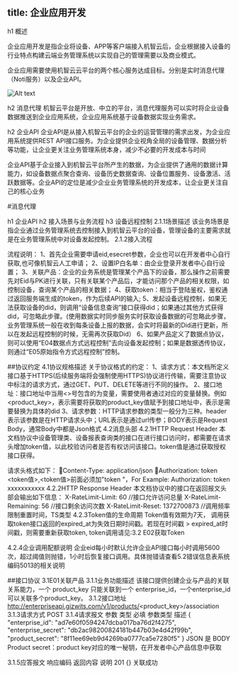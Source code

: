 
title: 企业应用开发
---

h1 概述

 企业应用开发是指企业将设备、APP等客户端接入机智云后，企业根据接入设备的行业特点构建云端业务管理系统以实现自己的管理需要以及商业模式。

 企业应用需要使用机智云云平台的两个核心服务达成目标。分别是实时消息代理（Noti服务）以及企业API。

![Alt text](./1478078696133.png)

h2 消息代理
 机智云平台是开放、中立的平台，消息代理服务可以实时将企业设备数据推送到企业应用系统，企业应用系统基于设备数据实现业务需求。
  
h2 企业API
企业API是从接入机智云平台的企业的运营管理的需求出发，为企业应用系统提供REST API接口服务。为企业提供企业视角全局的设备管理、数据分析等功能，让企业更关注业务管理系统本身，减少不必要的开发成本与时间

企业API基于企业接入到机智云平台所产生的数据，为企业提供了通用的数据计算能力，如设备数据点聚合查询、设备历史数据查询、设备位置服务、设备激活、活跃数据等。企业API的定位是减少企业业务管理系统的开发成本，让企业更关注自己的核心业务


#消息代理



h1  企业API
h2  接入场景与业务流程
h3  设备远程控制
2.1.1场景描述
    该业务场景是指企业通过业务管理系统去控制接入到机智云平台的设备，管理设备的主要需求就是在业务管理系统中对设备发起控制。 
2.1.2接入流程



流程说明：
1、首先企业需要申请eid,esecret参数，企业也可以在开发者中心自行获取,也可像机智云人工申请；
2、设置IP白名单：由企业登录开发者中心自行设置；
3、关联产品：企业的业务系统是管理某个产品下的设备，那么操作之前需要先对Eid与PK进行关联，只有关联某个产品后，才能访问那个产品的相关权限，如控制设备，查询某个产品的相关数据；
4、获取token：相当于登陆鉴权，鉴权通过返回服务端生成的token，作为后续API的输入;
5、发起设备远程控制，如果无法获取设备的did，则调用“设备信息查询”接口获得did；如果通过其他方式获得did，可忽略此步骤。(使用数据实时同步服务实时获取设备数据的可忽略此步骤，业务管理系统一般在收到每条设备上报的数据，会实时将最新的Did进行更新，所以在发起远程控制的时候，无需再次获取Did）
6、如果产品定义了数据点协议，则可以使用“E04数据点方式远程控制”去向设备发起控制；如果是数据透传协议，则通过“E05原始指令方式远程控制”控制。



##协议约定
4.1协议规格描述
关于协议格式的约定：
1、请求方式：本文档所定义接口基于HTTPS(后续服务端将会强制使用HTTPS)协议进行传输，需要注意协议中标注的请求方式，通过GET、PUT、DELETE等进行不同的操作。
2、接口地址：接口地址中当用<>号包含的为变量，需要使用者通过对应的变量替换。例如<product_key>，表示需要将获取的product_key值赋予到接口地址中，<did>表示是需要替换为具体的did
3、请求参数：HTTP请求参数的类型一般分为三种。header表示该参数是在HTTP请求头中；URL表示是通过url传参；BODY表示是Request Body，通常Body中都是Json格式
4.2消息头部
4.2.1HTTP Request Header
本文档协议中设备管理类、设备报表查询类的接口在进行接口访问时，都需要在请求头增加token值，以此校验访问者是否有权访问该接口。token值是通过获取授权接口获得。

请求头格式如下：
Content-Type: application/json 
Authorization: token <token值>,<token值>前面必须加"token "，For Example:
Authorization: token xxxxxxxxxxx
4.2.2HTTP Response Header
本文档协议中的接口在返回报文头部会输出如下信息：
X-RateLimit-Limit: 60     //接口允许访问总量
X-RateLimit-Remaining: 56 //接口剩余访问次数
X-RateLimit-Reset: 1372700873 //调用频率限制重置时间，TS类型
4.2.3Token值的生命周期
Token值有效期为7天， 调用获取token接口返回的expired_at为失效日期时间戳。若现在时间戳 > expired_at时间戳，则需要重新获取token, token调用请见:3.2 E02获取Token

4.2.4企业调用配额说明
企业eid每小时默认允许企业API接口每小时调用5600次，超过阈值则抛错，1小时后恢复接口调用。具体抛错请查看5.2错误信息表系统编码5013的相关说明

##接口协议
3.1E01关联产品
3.1.1业务功能描述
该接口提供创建企业与产品的关联关系能力，一个 product_key 只能关联到一个 enterprise_id，一个enterprise_id可以关联多个product_key。
3.1.2接口地址
    http://enterpriseapi.gizwits.com/v1/products/<product_key>/association
3.1.3请求方式
    POST
3.1.4请求报文
参数	类型	必填	参数类型	描述
{
  "enterprise_id": "ad7e60f0594247dcba017ba76d2f4275",
  "enterprise_secret": "db2ac98200824181b447b03e4d42f99b",
  "product_secret": "8f11ee69eb9d4269ba0777ca5e7280f5"
}
	JSON	是	BODY	Product secret：product key对应的唯一秘钥，在开发者中心产品信息中获取

3.1.5应答报文
响应编码	返回内容	说明
201	{}	 关联成功
